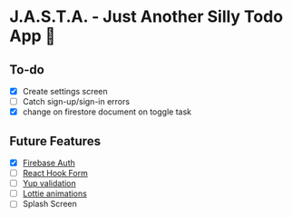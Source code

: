# J.A.S.T.A. - Just Another Silly Todo App 📝

## To-do

- [x] Create settings screen
- [ ] Catch sign-up/sign-in errors
- [x] change on firestore document on toggle task

## Future Features

- [x] [Firebase Auth](https://rnfirebase.io/)
- [ ] [React Hook Form](https://react-hook-form.com/)
- [ ] [Yup validation](https://www.npmjs.com/package/yup)
- [ ] [Lottie animations](https://lottiefiles.com/)
- [ ] Splash Screen
